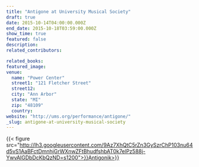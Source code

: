 ```yaml
---
title: "Antigone at University Musical Society"
draft: true
date: 2015-10-14T04:00:00.000Z
end_date: 2015-10-18T03:59:00.000Z
show_time: true
featured: false
description:
related_contributors:

related_books:
featured_image: 
venue:
  name: "Power Center"
  street1: "121 Fletcher Street"
  street12:
  city: "Ann Arbor"
  state: "MI"
  zip: "48109"
  country:
website: "http://ums.org/performance/antigone/"
_slug: antigone-at-university-musical-society
---
```


{{< figure src="http://lh3.googleusercontent.com/9Az7XhQtC5rZn3GySzrChP103nu64d5vS1AaBFctDmnhjGrWXnwZFtBhudfshbAT0k7elPz588j-YwvAIGDbDcKbQzND=s1200">}}Antigonik>}}

